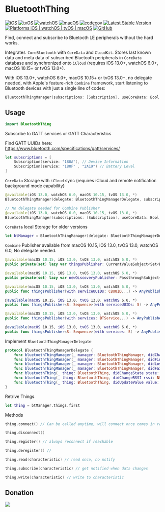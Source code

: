 # BluetoothThing
[![iOS](https://github.com/antoniokly/BluetoothThing/workflows/iOS/badge.svg)](https://github.com/antoniokly/BluetoothThing/actions)
[![tvOS](https://github.com/antoniokly/BluetoothThing/workflows/tvOS/badge.svg)](https://github.com/antoniokly/BluetoothThing/actions)
[![watchOS](https://github.com/antoniokly/BluetoothThing/workflows/watchOS/badge.svg)](https://github.com/antoniokly/BluetoothThing/actions)
[![macOS](https://github.com/antoniokly/BluetoothThing/workflows/macOS/badge.svg)](https://github.com/antoniokly/BluetoothThing/actions)
[![codecov](https://codecov.io/gh/antoniokly/BluetoothThing/branch/master/graph/badge.svg?token=3XY446W8S5)](https://codecov.io/gh/antoniokly/BluetoothThing)
[![Latest Stable Version](https://img.shields.io/github/v/tag/antoniokly/BluetoothThing?color=orange&label=Swift%20Package)](https://developer.apple.com/documentation/xcode/adding_package_dependencies_to_your_app)
[![Platforms iOS | watchOS | tvOS | macOS](https://img.shields.io/badge/platforms-iOS%2011.0%20%7C%20tvOS%2011.0%20%7C%20watchOS%207.4%20%7C%20macOS%2010.13-orange.svg)](https://developer.apple.com/documentation/swiftui)
[![GitHub](https://img.shields.io/github/license/antoniokly/HandySwiftUI?color=orange)](https://github.com/antoniokly/BluetoothThing/blob/master/LICENSE)

Find, connect and subscribe to Bluetooth LE peripherals without the hard works.

Integrates` CoreBluetooth` with `CoreData` and `CloudKit`. Stores last known data and meta data of subscribed Bluetooth peripherals in `CoreData` database and synchronized onto `iCloud` (requires iOS 13.0+, watchOS 6.0+, macOS 10.15+ or tvOS 13.0+).

With iOS 13.0+, watchOS 6.0+, macOS 10.15+ or tvOS 13.0+, no delegate needed, with Apple's feature-rich `Combine` framework, start listening to Bluetooth devices with just a single line of codes:
```swift
BluetoothThingManager(subscriptions: [Subscription], useCoreData: Bool, useCloudKit: Bool).newDiscoveryPublisher.sink { // your codes here }
```

## Usage

```swift
import BluetoothThing
```

Subscribe to GATT services or GATT Characteristics

Find GATT UUIDs here: https://www.bluetooth.com/specifications/gatt/services/
```swift
let subscriptions = [
    Subscription(service: "180A"), // Device Information
    Subscription(service: "180F" , "2A19") // Battery Level
]
```

`CoreData` Storage with `iCloud` sync (requires iCloud and remote notification background mode capability)
```swift
@available(iOS 13.0, watchOS 6.0, macOS 10.15, tvOS 13.0, *)
BluetoothThingManager(delegate: BluetoothThingManagerDelegate, subscriptions: [Subscription], useCoreData: Bool, useCloudKit: Bool)

// No delegate needed for Combine Publisher
@available(iOS 13.0, watchOS 6.0, macOS 10.15, tvOS 13.0, *)
BluetoothThingManager(subscriptions: [Subscription], useCoreData: Bool, useCloudKit: Bool)
```

`CoreData` local Storage for older versions
```swift
let btManager = BluetoothThingManager(delegate: BluetoothThingManagerDelegate, subscriptions: [Subscription], useCoreData: Bool)
```

`Combine` Publisher available from macOS 10.15, iOS 13.0, tvOS 13.0, watchOS 6.0, No delegate needed.
```swift
@available(macOS 10.15, iOS 13.0, tvOS 13.0, watchOS 6.0, *)
public private(set) lazy var thingsPublisher: CurrentValueSubject<Set<BluetoothThing>, Never> = .init(knownThings)

@available(macOS 10.15, iOS 13.0, tvOS 13.0, watchOS 6.0, *)
public private(set) lazy var newDiscoveryPublisher: PassthroughSubject<BluetoothThing, Never> = .init()

@available(macOS 10.15, iOS 13.0, tvOS 13.0, watchOS 6.0, *)
public func thingsPublisher(with serviceUUIDs: CBUUID...) -> AnyPublisher<Set<BluetoothThing>, Never>

@available(macOS 10.15, iOS 13.0, tvOS 13.0, watchOS 6.0, *)
public func thingsPublisher<S: Sequence>(with serviceUUIDs: S) -> AnyPublisher<Set<BluetoothThing>, Never> where S.Element == CBUUID

@available(macOS 10.15, iOS 13.0, tvOS 13.0, watchOS 6.0, *)
public func thingsPublisher(with services: BTService...) -> AnyPublisher<Set<BluetoothThing>, Never>

@available(macOS 10.15, iOS 13.0, tvOS 13.0, watchOS 6.0, *)
public func thingsPublisher<S: Sequence>(with services: S) -> AnyPublisher<Set<BluetoothThing>, Never> where S.Element == BTService 
```

Implement `BluetoothThingManagerDelegate`
```swift
protocol BluetoothThingManagerDelegate {
    func bluetoothThingManager(_ manager: BluetoothThingManager, didChangeState state: BluetoothState)
    func bluetoothThingManager(_ manager: BluetoothThingManager, didFindThing thing: BluetoothThing, rssi: NSNumber)
    func bluetoothThingManager(_ manager: BluetoothThingManager, didLoseThing thing: BluetoothThing)
    func bluetoothThingManager(_ manager: BluetoothThingManager, didFailToConnect thing: BluetoothThing, error: Error?)
    func bluetoothThing(_ thing: BluetoothThing, didChangeState state: ConnectionState)
    func bluetoothThing(_ thing: BluetoothThing, didChangeRSSI rssi: NSNumber)
    func bluetoothThing(_ thing: BluetoothThing, didUpdateValue value: Data?, for characteristic: BTCharacteristic, subscription: BTSubscription?)
}
```

Retrive Things
```swift
let thing = btManager.things.first
```

Methods
```swift
thing.connect() // Can be called anytime, will connect once comes in range

thing.disconnect()

thing.register() // always reconnect if reachable

thing.deregister() //

thing.read(characteristic) // read once, no notify

thing.subscribe(characteristic) // get notified when data changes

thing.write(characteristic) // write to characteristic
```

## Donation

[![](https://www.paypalobjects.com/en_US/i/btn/btn_donateCC_LG.gif)](https://www.paypal.com/cgi-bin/webscr?cmd=_s-xclick&hosted_button_id=UXRR2S35YMCQC&source=url)
